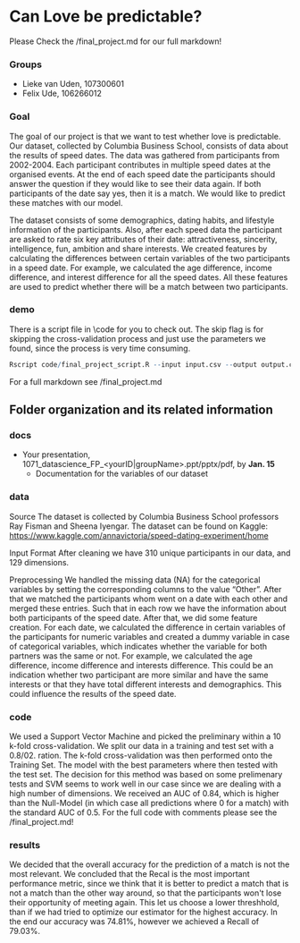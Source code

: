 #  Can Love be predictable?

Please Check the /final_project.md for our full markdown!

### Groups
*  Lieke van Uden,  107300601
*  Felix Ude, 106266012


### Goal
The goal of our project is that we want to test whether love is predictable. Our dataset, collected by Columbia Business School, consists of data about the results of speed dates. The data was gathered from participants from 2002-2004. Each participant contributes in multiple speed dates at the organised events. At the end of each speed date the participants should answer the question if they would like to see their data again. If both participants of the date say yes, then it is a match. We would like to predict these matches with our model. 

The dataset consists of some demographics, dating habits, and lifestyle information of the participants. Also, after each speed data the participant are asked to rate six key attributes of their date: attractiveness, sincerity, intelligence, fun, ambition and share interests. We created features by calculating the differences between certain variables of the two participants in a speed date. For example, we calculated the age difference, income difference, and interest difference for all the speed dates. All these features are used to predict whether there will be a match between two participants. 


### demo 
There is a script file in \code for you to check out. The skip flag is for skipping the cross-validation process and just use the parameters we found, since the process is very time consuming. 
```R
Rscript code/final_project_script.R --input input.csv --output output.csv --skip 1
```
For a full markdown see /final_project.md

## Folder organization and its related information

### docs
* Your presentation, 1071_datascience_FP_<yourID|groupName>.ppt/pptx/pdf, by **Jan. 15**
  - Documentation for the variables of our dataset

### data
Source
The dataset is collected by Columbia Business School professors Ray Fisman and Sheena Iyengar. The dataset can be found on Kaggle: https://www.kaggle.com/annavictoria/speed-dating-experiment/home

Input Format
After cleaning we have 310 unique participants in our data, and 129 dimensions. 

Preprocessing
We handled the missing data (NA) for the categorical variables by setting the corresponding columns to the value “Other”. After that we matched the participants whom went on a date with each other and merged these entries. Such that in each row we have the information about both participants of the speed date. After that, we did some feature creation. For each date, we calculated the difference in certain variables of the participants for numeric variables and created a dummy variable in case of categorical variables, which indicates whether the variable for both partners was the same or not. For example, we calculated the age difference, income difference and interests difference. This could be an indication whether two participant are more similar and have the same interests or that they have total different interests and demographics. This could influence the results of the speed date.  


### code
We used a Support Vector Machine and picked the preliminary within a 10 k-fold cross-validation. 
We split our data in a training and test set with a 0.8/02. ration. The k-fold cross-validation was then performed onto the Training Set. The model with the best parameters where then tested with the test set. 
The decision for this method was based on some prelimenary tests and SVM seems to work well in our case since we are dealing with a high number of dimensions. We received an AUC of 0.84, which is higher than the Null-Model (in which case all predictions where 0 for a match) with the standard AUC of 0.5.
For the full code with comments please see the /final_project.md!

### results

We decided that the overall accuracy for the prediction of a match is not the most relevant. We concluded that the Recal is the most important performance metric, since we think that it is better to predict a match that is not a match than the other way around, so that the participants won't lose their opportunity of meeting again. This let us choose a lower threshhold, than if we had tried to optimize our estimator for the highest accuracy. In the end our accuracy was 74.81%, however we achieved a Recall of 79.03%.
